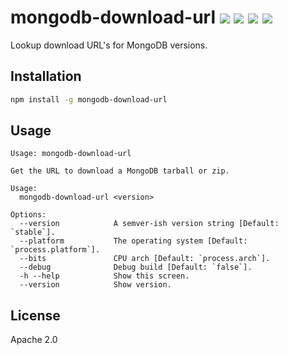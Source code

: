 # mongodb-download-url [![][npm_img]][npm_url] [![][travis_img]][travis_url] [![][coverage_img]][coverage_url] [![][gitter_img]][gitter_url]

Lookup download URL's for MongoDB versions.

## Installation

```bash
npm install -g mongodb-download-url
```

## Usage

```
Usage: mongodb-download-url

Get the URL to download a MongoDB tarball or zip.

Usage:
  mongodb-download-url <version>

Options:
  --version            A semver-ish version string [Default: `stable`].
  --platform           The operating system [Default: `process.platform`].
  --bits               CPU arch [Default: `process.arch`].
  --debug              Debug build [Default: `false`].
  -h --help            Show this screen.
  --version            Show version.
```

## License

Apache 2.0

[travis_img]: https://secure.travis-ci.org/mongodb-js/mongodb-download-url.svg?branch=master
[travis_url]: https://travis-ci.org/mongodb-js/mongodb-download-url
[npm_img]: https://img.shields.io/npm/v/mongodb-download-url.svg
[npm_url]: https://www.npmjs.org/package/mongodb-download-url
[coverage_img]: https://coveralls.io/repos/mongodb-js/mongodb-download-url/badge.svg?branch=master
[coverage_url]: https://coveralls.io/r/mongodb-js/mongodb-download-url
[gitter_img]: https://badges.gitter.im/Join%20Chat.svg
[gitter_url]: https://gitter.im/mongodb-js/mongodb-js
